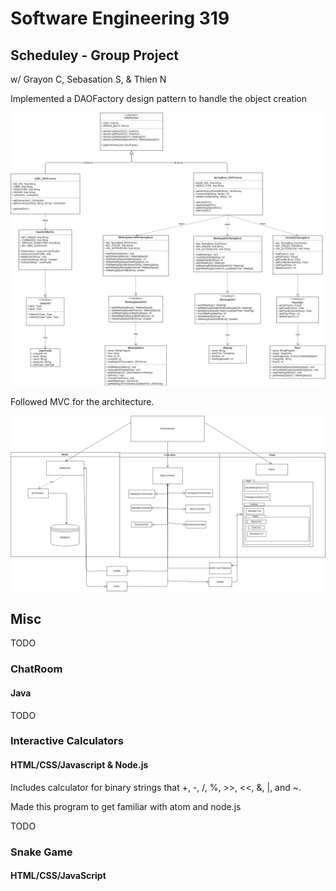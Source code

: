 # Software Engineering 319

## Scheduley - Group Project
w/ Grayon C, Sebasation S, & Thien N

<insert description about the project>


Implemented a DAOFactory design pattern to handle the object creation

![uml diagram](/groupProject/img/DAOFactory_UML.jpg)


Followed MVC for the architecture.

![really close to fully realizing this](/groupProject/img/MVC.jpg)

<insert great closing statements>

## Misc 

TODO

### ChatRoom
#### Java

TODO

### Interactive Calculators
#### HTML/CSS/Javascript & Node.js

Includes  calculator for binary strings that +, -, /, %, >>, <<, &, |, and ~. 

Made this program to get familiar with atom and node.js

TODO

### Snake Game
#### HTML/CSS/JavaScript 

